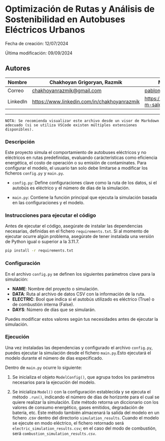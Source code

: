 # Optimización de Rutas y Análisis de Sostenibilidad en Autobuses Eléctricos Urbanos

Fecha de creación: 12/07/2024

Última modificación: 09/09/2024



## Autores

| Nombre   | Chakhoyan Grigoryan, Razmik                 | Menéndez Sales, Pablo                     |
|----------|---------------------------------------------|-------------------------------------------|
| Correo   | chakhoyanrazmik@gmail.com                   | pablomenendezsales@gmail.com              |
| LinkedIn | https://www.linkedin.com/in/chakhoyanrazmik | https://www.linkedin.com/in/pablo-m-sales |

---

    NOTA: Se recomienda visualizar este archivo desde un visor de Markdown adecuado (si se utiliza VSCode existen múltiples extensiones disponibles).

### Descripción

Este proyecto simula el comportamiento de autobuses eléctricos y no eléctricos en rutas predefinidas, evaluando carácterísticas como eficiencia energética, el costo de operación o su emisión de contaminates. Para configurar el modelo, el usuario tan solo debe limitarse a modificar los ficheros `config.py` y `main.py`.

- `config.py`: Define configuraciones clave como la ruta de los datos, si el autobús es eléctrico y el número de días de la simulación.

- `main.py`: Contiene la función principal que ejecuta la simulación basada en las configuraciones y el modelo.

### Instrucciones para ejecutar el código

Antes de ejecutar el código, asegúrate de instalar las dependencias necesarias, definidas en el fichero `requirements.txt`. Si al momento de ejecutar ocurre algún problema, asegúrate de tener instalada una versión de Python igual o superior a la 3.11.7.

```bash
pip install -r requirements.txt
```

### Configuración

En el archivo `config.py` se definen los siguientes parámetros clave para la simulación:

- **NAME**: Nombre del proyecto o simulación.
- **DATA**: Ruta al archivo de datos CSV con la información de la ruta.
- **ELECTRIC**: Bool que indica si el autobús utilizado es eléctrico (True) o de combustión interna (False).
- **DAYS**: Número de días que se simularán.

Puedes modificar estos valores según tus necesidades antes de ejecutar la simulación.

### Ejecución

Una vez instaladas las dependencias y configurado el archivo `config.py`, puedes ejecutar la simulación desde el fichero `main.py`.Esto ejecutará el modelo durante el número de días especificado.

Dentro de `main.py` ocurre lo siguiente:

1.  Se inicializa el objeto `ModelConfig()`, que agrupa todos los parámetros necesarios para la ejecución del modelo.

2.  Se inicializa `Model()` con la configuración establecida y se ejecuta el método `.run()`, indicando el número de días de horizonte para el cual se quiere realizar la simulación. Este método retorna un diccionario con los valores de consumo energético, gases emitidos, degradación de batería, etc.
Este método también almacenará la salida del modelo en un fichero .csv dentro del directorio `simulation_results`. Cuando el modelo se ejecute en modo eléctrico, el fichero retornado será `electric_simulation_results.csv`; en el caso del modo de combustión, será `combustion_simulation_results.csv`.